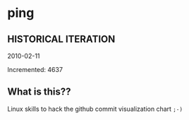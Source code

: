 # ping

## HISTORICAL ITERATION
2010-02-11

Incremented: 4637

## What is this?? 
Linux skills to hack the github commit visualization chart `;-)`
